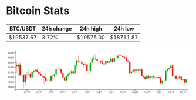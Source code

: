 # Bitcoin Stats

BTC/USDT|24h change|24h high|24h low|
|---|---|---|---|
|$19537.67|3.72%|$19575.00|$18711.87|

<img src="./chart.svg">
